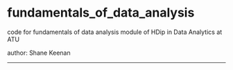 # fundamentals_of_data_analysis


code for fundamentals of data analysis module of HDip in Data Analytics at ATU

author: Shane Keenan 

***


